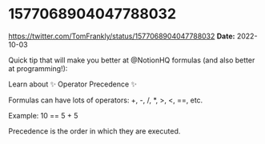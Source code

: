 # 1577068904047788032
https://twitter.com/TomFrankly/status/1577068904047788032
**Date:** 2022-10-03

Quick tip that will make you better at @NotionHQ formulas (and also better at programming!):

Learn about ✨ Operator Precedence ✨

Formulas can have lots of operators: +, -, /, *, >, <, ==, etc.

Example: 10 == 5 + 5

Precedence is the order in which they are executed.
